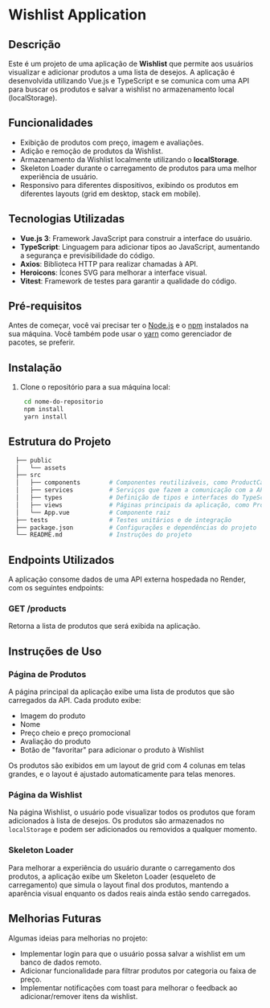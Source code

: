 # Wishlist Application

## Descrição

Este é um projeto de uma aplicação de **Wishlist** que permite aos usuários visualizar e adicionar produtos a uma lista de desejos. A aplicação é desenvolvida utilizando Vue.js e TypeScript e se comunica com uma API para buscar os produtos e salvar a wishlist no armazenamento local (localStorage). 

## Funcionalidades

- Exibição de produtos com preço, imagem e avaliações.
- Adição e remoção de produtos da Wishlist.
- Armazenamento da Wishlist localmente utilizando o **localStorage**.
- Skeleton Loader durante o carregamento de produtos para uma melhor experiência de usuário.
- Responsivo para diferentes dispositivos, exibindo os produtos em diferentes layouts (grid em desktop, stack em mobile).

## Tecnologias Utilizadas

- **Vue.js 3**: Framework JavaScript para construir a interface do usuário.
- **TypeScript**: Linguagem para adicionar tipos ao JavaScript, aumentando a segurança e previsibilidade do código.
- **Axios**: Biblioteca HTTP para realizar chamadas à API.
- **Heroicons**: Ícones SVG para melhorar a interface visual.
- **Vitest**: Framework de testes para garantir a qualidade do código.

## Pré-requisitos

Antes de começar, você vai precisar ter o [Node.js](https://nodejs.org/) e o [npm](https://www.npmjs.com/) instalados na sua máquina. Você também pode usar o [yarn](https://yarnpkg.com/) como gerenciador de pacotes, se preferir.

## Instalação

1. Clone o repositório para a sua máquina local:

   ```bash
    cd nome-do-repositorio
    npm install
    yarn install

## Estrutura do Projeto

```bash
  ├── public
  │   └── assets
  ├── src
  │   ├── components        # Componentes reutilizáveis, como ProductCard, SkeletonLoader, etc.
  │   ├── services          # Serviços que fazem a comunicação com a API e manipulação de localStorage
  │   ├── types             # Definição de tipos e interfaces do TypeScript
  │   ├── views             # Páginas principais da aplicação, como ProductsPage e WishlistPage
  │   └── App.vue           # Componente raiz
  ├── tests                 # Testes unitários e de integração
  ├── package.json          # Configurações e dependências do projeto
  └── README.md             # Instruções do projeto
```

## Endpoints Utilizados

A aplicação consome dados de uma API externa hospedada no Render, com os seguintes endpoints:

### GET /products
Retorna a lista de produtos que será exibida na aplicação.

## Instruções de Uso

### Página de Produtos
A página principal da aplicação exibe uma lista de produtos que são carregados da API. Cada produto exibe:

- Imagem do produto
- Nome
- Preço cheio e preço promocional
- Avaliação do produto
- Botão de "favoritar" para adicionar o produto à Wishlist

Os produtos são exibidos em um layout de grid com 4 colunas em telas grandes, e o layout é ajustado automaticamente para telas menores.

### Página da Wishlist
Na página Wishlist, o usuário pode visualizar todos os produtos que foram adicionados à lista de desejos. Os produtos são armazenados no `localStorage` e podem ser adicionados ou removidos a qualquer momento.

### Skeleton Loader
Para melhorar a experiência do usuário durante o carregamento dos produtos, a aplicação exibe um Skeleton Loader (esqueleto de carregamento) que simula o layout final dos produtos, mantendo a aparência visual enquanto os dados reais ainda estão sendo carregados.

## Melhorias Futuras

Algumas ideias para melhorias no projeto:

- Implementar login para que o usuário possa salvar a wishlist em um banco de dados remoto.
- Adicionar funcionalidade para filtrar produtos por categoria ou faixa de preço.
- Implementar notificações com toast para melhorar o feedback ao adicionar/remover itens da wishlist.




